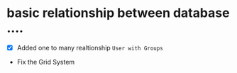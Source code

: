 # basic relationship between database ....

-   [x] Added one to many realtionship `User with Groups`

*   Fix the Grid System
